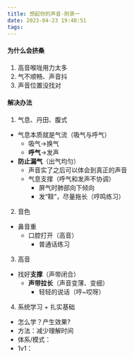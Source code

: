 ```yaml
---
title: 想起你的声音-附录一
date: 2023-04-23 19:40:51
tags:
---
```

#### 为什么会挤桑
1. 高音喉咙用力太多
2. 气不顺畅、声音抖
3. 声音位置没找对
#### 解决办法
1. 气息、丹田、腹式
  - 气息本质就是气流（吸气与呼气）
    - 吸气->换气
    - **呼气**->发声
  - **防止漏气**（出气均匀）
    - 声音实了之后可以体会到真正的声音 
    - 气息支撑（呼气和发声不协调）
      - 屏气时肺部向下倾向
      - 发“鞥”，尽量拖长（哼鸣练习）
2. 音色 
  - 鼻音重
    - 口腔打开（高音）
      - 普通话练习        
3. 高音
  - 找好**支撑**（声带闭合）
    - **声带拉长**（声音变薄、变细）
      - 轻轻的说话（哼~哎呀）    
4. 系统学习 + 扎实基础
  - 怎么学？产生效果?
   - 方法：减少理解时间
   - 体系/模式：
   - 1v1：